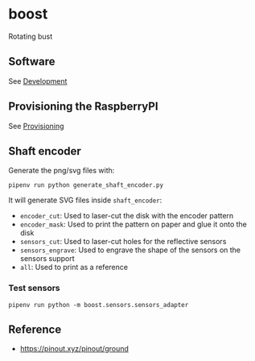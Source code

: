 # boost
Rotating bust

## Software

See [Development](./src/README.md)


## Provisioning the RaspberryPI

See [Provisioning](./provisioning/README.md)


## Shaft encoder

Generate the png/svg files with:

    pipenv run python generate_shaft_encoder.py
    
It will generate SVG files inside `shaft_encoder`:

 - `encoder_cut`: Used to laser-cut the disk with the encoder pattern
 - `encoder_mask`: Used to print the pattern on paper and glue it onto the disk
 - `sensors_cut`: Used to laser-cut holes for the reflective sensors
 - `sensors_engrave`: Used to engrave the shape of the sensors on the sensors support
 - `all`: Used to print as a reference
 
### Test sensors

    pipenv run python -m boost.sensors.sensors_adapter


## Reference

 - https://pinout.xyz/pinout/ground
 
